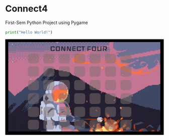 # Connect4
First-Sem Python Project using Pygame
```python
print("Hello World!")
```
![screenshot](Images/Screenshot.png)
